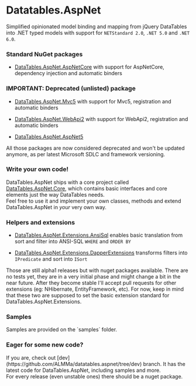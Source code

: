 <h1>Datatables.AspNet</h1>

Simplified opinionated model binding and mapping from jQuery DataTables into .NET typed models with support for `NETStandard 2.0`, `.NET 5.0` and `.NET 6.0`.

<h3>Standard NuGet packages</h3>

- [DataTables.AspNet.AspNetCore](https://www.nuget.org/packages/DataTables.AspNet.AspNetCore/) with support for AspNetCore, dependency injection and automatic binders

<h3>IMPORTANT: Deprecated (unlisted) package</h3>

- [DataTables.AspNet.Mvc5](https://www.nuget.org/packages/DataTables.AspNet.Mvc5/) with support for Mvc5, registration and automatic binders

- [DataTables.AspNet.WebApi2](https://www.nuget.org/packages/DataTables.AspNet.WebApi2/) with support for WebApi2, registration and automatic binders

- [DataTables.AspNet.AspNet5](https://www.nuget.org/packages/DataTables.AspNet.AspNet5/)

All those packages are now considered deprecated and won't be updated anymore, as per latest Microsoft SDLC and framework versioning.

<h3>Write your own code!</h3>

DataTables.AspNet ships with a core project called [DataTables.AspNet.Core](https://www.nuget.org/packages/DataTables.AspNet.Core/), which contains basic interfaces and core elements just the way DataTables needs.<br />
Feel free to use it and implement your own classes, methods and extend DataTables.AspNet in <i>your</i> very own way.

<h3>Helpers and extensions</h3>

- [DataTables.AspNet.Extensions.AnsiSql](https://www.nuget.org/packages/DataTables.AspNet.Extensions.AnsiSql/) enables basic translation from sort and filter into ANSI-SQL `WHERE` and `ORDER BY`

- [DataTables.AspNet.Extensions.DapperExtensions](https://www.nuget.org/packages/DataTables.AspNet.Extensions.DapperExtensions/) transforms filters into `IPredicate` and sort into `ISort`

Those are still alpha1 releases but with nuget packages available. There are no tests yet, they are in a very initial phase and might change a bit in the near future.
After they become stable I'll accept pull requests for other extensions (eg: NHibernate, EntityFramework, etc). For now, keep in mind that these two are supposed to set the basic extension standard for DataTables.AspNet.Extensions.

<h3>Samples</h3>
Samples are provided on the `samples` folder.<br />

<h3>Eager for some new code?</h3>
If you are, check out [dev](https://github.com/ALMMa/datatables.aspnet/tree/dev) branch. It has the latest code for DataTables.AspNet, including samples and more.<br />
For every release (even unstable ones) there should be a nuget package.
